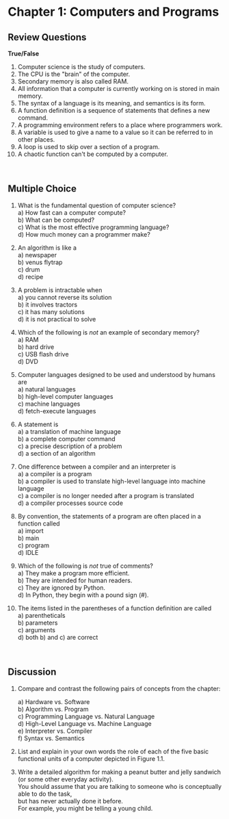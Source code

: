 # Chapter 1: Computers and Programs

## Review Questions

**True/False**

1. Computer science is the study of computers.
2. The CPU is the "brain" of the computer.
3. Secondary memory is also called RAM.
4. All information that a computer is currently working on is stored in main memory.
5. The syntax of a language is its meaning, and semantics is its form.
6. A function definition is a sequence of statements that defines a new command.
7. A programming environment refers to a place where programmers work.
8. A variable is used to give a name to a value so it can be referred to in other places.
9. A loop is used to skip over a section of a program.
10. A chaotic function can't be computed by a computer.

</br>

## Multiple Choice

1. What is the fundamental question of computer science?  
   a) How fast can a computer compute?  
   b) What can be computed?  
   c) What is the most effective programming language?  
   d) How much money can a programmer make?  

2. An algorithm is like a  
   a) newspaper  
   b) venus flytrap  
   c) drum  
   d) recipe  

3. A problem is intractable when  
   a) you cannot reverse its solution  
   b) it involves tractors  
   c) it has many solutions  
   d) it is not practical to solve  

4. Which of the following is *not* an example of secondary memory?  
   a) RAM  
   b) hard drive  
   c) USB flash drive  
   d) DVD  

5. Computer languages designed to be used and understood by humans are  
   a) natural languages  
   b) high-level computer languages  
   c) machine languages  
   d) fetch-execute languages  

6. A statement is  
   a) a translation of machine language  
   b) a complete computer command  
   c) a precise description of a problem  
   d) a section of an algorithm

7. One difference between a compiler and an interpreter is  
   a) a compiler is a program  
   b) a compiler is used to translate high-level language into machine language  
   c) a compiler is no longer needed after a program is translated  
   d) a compiler processes source code  

8. By convention, the statements of a program are often placed in a function called  
   a) import  
   b) main  
   c) program  
   d) IDLE  

9. Which of the following is *not* true of comments?  
   a) They make a program more efficient.  
   b) They are intended for human readers.  
   c) They are ignored by Python.  
   d) In Python, they begin with a pound sign (#).  

10. The items listed in the parentheses of a function definition are called  
   a) parentheticals  
   b) parameters  
   c) arguments  
   d) both b) and c) are correct  

</br>

## Discussion

1. Compare and contrast the following pairs of concepts from the chapter:  

   a) Hardware vs. Software  
   b) Algorithm vs. Program  
   c) Programming Language vs. Natural Language  
   d) High-Level Language vs. Machine Language  
   e) Interpreter vs. Compiler  
   f) Syntax vs. Semantics  

2. List and explain in your own words the role of each of the five basic functional units of a computer depicted in Figure 1.1.  

3. Write a detailed algorithm for making a peanut butter and jelly sandwich (or some other everyday activity).  
   You should assume that you are talking to someone who is conceptually able to do the task,  
   but has never actually done it before.  
   For example, you might be telling a young child.  

   
